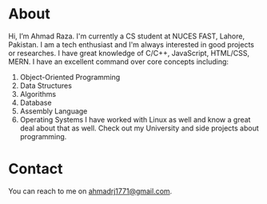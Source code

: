 # About
Hi, I’m Ahmad Raza. I'm currently a CS student at NUCES FAST, Lahore, Pakistan.
I am a tech enthusiast and I'm always interested in good projects or researches.
I have great knowledge of C/C++, JavaScript, HTML/CSS, MERN. I have an excellent command over core concepts including:
1. Object-Oriented Programming
2. Data Structures
3. Algorithms
4. Database
5. Assembly Language
6. Operating Systems
I have worked with Linux as well and know a great deal about that as well.
Check out my University and side projects about programming.
# Contact
You can reach to me on ahmadrj1771@gmail.com.
